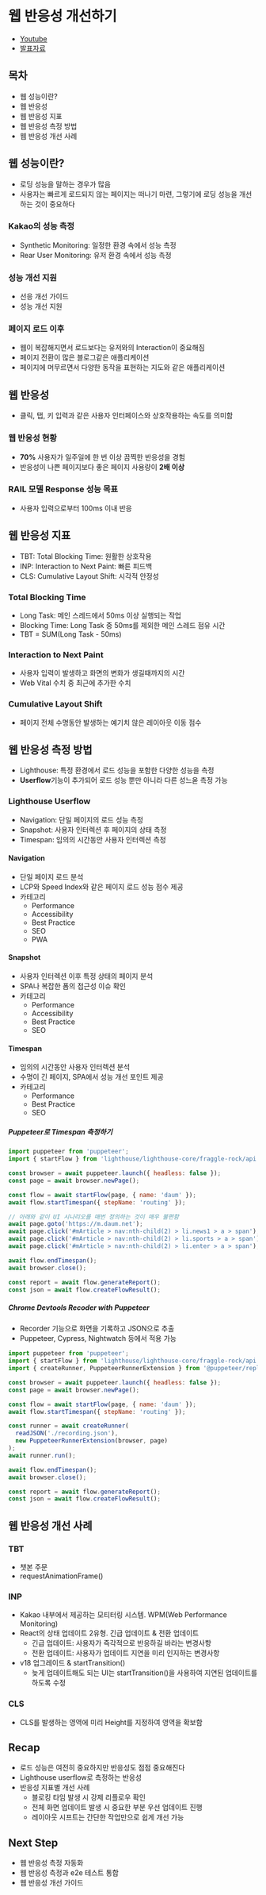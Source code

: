 # 웹 반응성 개선하기
- [Youtube](https://www.youtube.com/watch?v=lmjfSgkpJr8)
- [발표자료](https://speakerdeck.com/kakao/web-baneungseong-gaeseonhagi)

## 목차
- 웹 성능이란?
- 웹 반응성
- 웹 반응성 지표
- 웹 반응성 측정 방법
- 웹 반응성 개선 사례

## 웹 성능이란?
- 로딩 성능을 말하는 경우가 많음
- 사용자는 빠르게 로드되지 않는 페이지는 떠나기 마련, 그렇기에 로딩 성능을 개선하는 것이 중요하다

### Kakao의 성능 측정
- Synthetic Monitoring: 일정한 환경 속에서 성능 측정
- Rear User Monitoring: 유저 환경 속에서 성능 측정

### 성능 개선 지원
- 선응 개선 가이드
- 성능 개선 지원

### 페이지 로드 이후
- 웹이 복잡해지면서 로드보다는 유저와의 Interaction이 중요해짐
- 페이지 전환이 많은 블로그같은 애플리케이션
- 페이지에 머무르면서 다양한 동작을 표현하는 지도와 같은 애플리케이션

## 웹 반응성
- 클릭, 탭, 키 입력과 같은 사용자 인터페이스와 상호작용하는 속도를 의미함

### 웹 반응성 현황
- **70%** 사용자가 일주일에 한 번 이상 끔찍한 반응성을 경험
- 반응성이 나쁜 페이지보다 좋은 페이지 사용량이 **2배 이상**

### RAIL 모델 Response 성능 목표
- 사용자 입력으로부터 100ms 이내 반응

## 웹 반응성 지표
- TBT: Total Blocking Time: 원활한 상호작용
- INP: Interaction to Next Paint: 빠른 피드백
- CLS: Cumulative Layout Shift: 시각적 안정성

### Total Blocking Time
- Long Task: 메인 스레드에서 50ms 이상 실행되는 작업
- Blocking Time: Long Task 중 50ms를 제외한 메인 스레드 점유 시간
- TBT = SUM(Long Task - 50ms)

### Interaction to Next Paint
- 사용자 입력이 발생하고 화면의 변화가 생길때까지의 시간
- Web Vital 수치 중 최근에 추가한 수치

### Cumulative Layout Shift
- 페이지 전체 수명동안 발생하는 예기치 않은 레이아웃 이동 점수

## 웹 반응성 측정 방법
- Lighthouse: 특정 환경에서 로드 성능을 포함한 다양한 성능을 측정
- **Userflow**기능이 추가되어 로드 성능 뿐만 아니라 다른 성느옫 측정 가능

### Lighthouse Userflow
- Navigation: 단일 페이지의 로드 성능 측정
- Snapshot: 사용자 인터렉션 후 페이지의 상태 측정
- Timespan: 임의의 시간동안 사용자 인터렉션 측정

#### Navigation
- 단일 페이지 로드 분석
- LCP와 Speed Index와 같은 페이지 로드 성능 점수 제공
- 카테고리
   - Performance
   - Accessibility
   - Best Practice
   - SEO
   - PWA

#### Snapshot
- 사용자 인터렉션 이후 특정 상태의 페이지 분석
- SPA나 복잡한 폼의 접근성 이슈 확인
- 카테고리
   - Performance
   - Accessibility
   - Best Practice
   - SEO

#### Timespan
- 임의의 시간동안 사용자 인터렉션 분석
- 수명이 긴 페이지, SPA에서 성능 개선 포인트 제공
- 카테고리
   - Performance
   - Best Practice
   - SEO

##### Puppeteer로 Timespan 측정하기
```JavaScript
import puppeteer from 'puppeteer';
import { startFlow } from 'lighthouse/lighthouse-core/fraggle-rock/api.js';

const browser = await puppeteer.launch({ headless: false });
const page = await browser.newPage();

const flow = await startFlow(page, { name: 'daum' });
await flow.startTimespan({ stepName: 'routing' });

// 아래와 같이 UI 시나리오를 매번 정의하는 것이 매우 불편함
await page.goto('https://m.daum.net');
await page.click('#mArticle > nav:nth-child(2) > li.news1 > a > span');
await page.click('#mArticle > nav:nth-child(2) > li.sports > a > span');
await page.click('#mArticle > nav:nth-child(2) > li.enter > a > span');

await flow.endTimespan();
await browser.close();

const report = await flow.generateReport();
const json = await flow.createFlowResult();
```

##### Chrome Devtools Recoder with Puppeteer
- Recorder 기능으로 화면을 기록하고 JSON으로 추출
- Puppeteer, Cypress, Nightwatch 등에서 적용 가능
```JavaScript
import puppeteer from 'puppeteer';
import { startFlow } from 'lighthouse/lighthouse-core/fraggle-rock/api.js';
import { createRunner, PuppeteerRunnerExtension } from '@puppeteer/replay';

const browser = await puppeteer.launch({ headless: false });
const page = await browser.newPage();

const flow = await startFlow(page, { name: 'daum' });
await flow.startTimespan({ stepName: 'routing' });

const runner = await createRunner(
  readJSON('./recording.json'),
  new PuppeteerRunnerExtension(browser, page)
);
await runner.run();

await flow.endTimespan();
await browser.close();

const report = await flow.generateReport();
const json = await flow.createFlowResult();
```

## 웹 반응성 개선 사례

### TBT
- 챗본 주문
- requestAnimationFrame()

### INP
- Kakao 내부에서 제공하는 모티터링 시스템. WPM(Web Performance Monitoring)
- React의 상태 업데이트 2유형. 긴급 업데이트 & 전환 업데이트
   - 긴급 업데이트: 사용자가 즉각적으로 반응하길 바라는 변경사항
   - 전환 업데이트: 사용자가 업데이트 지연을 미리 인지하는 변경사항
- v18 업그레이드 & startTransition()
   - 늦게 업데이트해도 되는 UI는 startTransition()을 사용하여 지연된 업데이트를 하도록 수정

### CLS
- CLS를 발생하는 영역에 미리 Height를 지정하여 영역을 확보함

## Recap
- 로드 성능은 여전히 중요하지만 반응성도 점점 중요해진다
- Lighthouse userflow로 측정하는 반응성
- 반응성 지표별 개선 사례
   - 블로킹 타임 발생 시 강제 리플로우 확인
   - 전체 화면 업데이트 발생 시 중요한 부분 우선 업데이트 진행
   - 레이아웃 시프트는 간단한 작업만으로 쉽게 개선 가능

## Next Step
- 웹 반응성 측정 자동화
- 웹 반응성 측정과 e2e 테스트 통합
- 웹 반응성 개선 가이드
